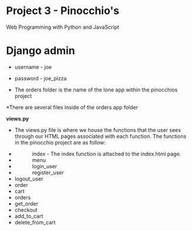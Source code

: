 # Project 3 - Pinocchio's

Web Programming with Python and JavaScript

# Django admin
* username - joe
* password - joe_pizza

* The orders folder is the name of the lone app within the pinocchios project

*There are several files inside of the orders app folder

**views.py**
- The views.py file is where we house the functions that the user sees through our HTML pages associated with each function.  The functions in the pinocchio project are as follow:

* &nbsp;&nbsp;&nbsp;&nbsp;&nbsp;&nbsp;&nbsp;&nbsp;&nbsp;&nbsp;&nbsp;&nbsp;index - The index function is attached to the index.html page.
* &nbsp;&nbsp;&nbsp;&nbsp;&nbsp;&nbsp;&nbsp;&nbsp;&nbsp;&nbsp;&nbsp;&nbsp;menu
* &nbsp;&nbsp;&nbsp;&nbsp;&nbsp;&nbsp;&nbsp;&nbsp;&nbsp;&nbsp;&nbsp;&nbsp;login_user
* &nbsp;&nbsp;&nbsp;&nbsp;&nbsp;&nbsp;&nbsp;&nbsp;&nbsp;&nbsp;&nbsp;&nbsp;register_user
* logout_user
* order
* cart
* orders
* get_order
* checkout
* add_to_cart
* delete_from_cart